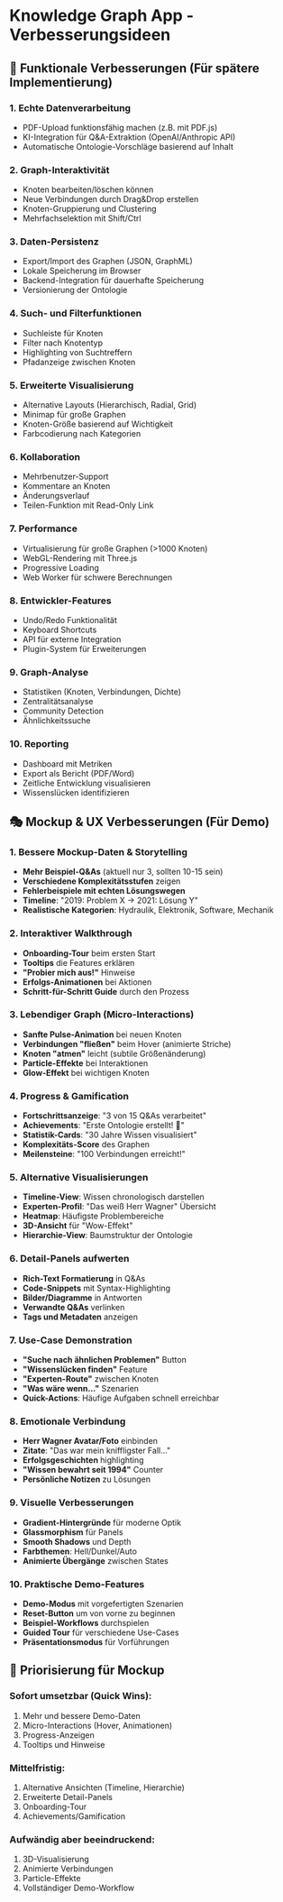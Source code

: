 # Knowledge Graph App - Verbesserungsideen

## 🎯 Funktionale Verbesserungen (Für spätere Implementierung)

### 1. Echte Datenverarbeitung
- PDF-Upload funktionsfähig machen (z.B. mit PDF.js)
- KI-Integration für Q&A-Extraktion (OpenAI/Anthropic API)
- Automatische Ontologie-Vorschläge basierend auf Inhalt

### 2. Graph-Interaktivität
- Knoten bearbeiten/löschen können
- Neue Verbindungen durch Drag&Drop erstellen
- Knoten-Gruppierung und Clustering
- Mehrfachselektion mit Shift/Ctrl

### 3. Daten-Persistenz
- Export/Import des Graphen (JSON, GraphML)
- Lokale Speicherung im Browser
- Backend-Integration für dauerhafte Speicherung
- Versionierung der Ontologie

### 4. Such- und Filterfunktionen
- Suchleiste für Knoten
- Filter nach Knotentyp
- Highlighting von Suchtreffern
- Pfadanzeige zwischen Knoten

### 5. Erweiterte Visualisierung
- Alternative Layouts (Hierarchisch, Radial, Grid)
- Minimap für große Graphen
- Knoten-Größe basierend auf Wichtigkeit
- Farbcodierung nach Kategorien

### 6. Kollaboration
- Mehrbenutzer-Support
- Kommentare an Knoten
- Änderungsverlauf
- Teilen-Funktion mit Read-Only Link

### 7. Performance
- Virtualisierung für große Graphen (>1000 Knoten)
- WebGL-Rendering mit Three.js
- Progressive Loading
- Web Worker für schwere Berechnungen

### 8. Entwickler-Features
- Undo/Redo Funktionalität
- Keyboard Shortcuts
- API für externe Integration
- Plugin-System für Erweiterungen

### 9. Graph-Analyse
- Statistiken (Knoten, Verbindungen, Dichte)
- Zentralitätsanalyse
- Community Detection
- Ähnlichkeitssuche

### 10. Reporting
- Dashboard mit Metriken
- Export als Bericht (PDF/Word)
- Zeitliche Entwicklung visualisieren
- Wissenslücken identifizieren

## 🎭 Mockup & UX Verbesserungen (Für Demo)

### 1. Bessere Mockup-Daten & Storytelling
- **Mehr Beispiel-Q&As** (aktuell nur 3, sollten 10-15 sein)
- **Verschiedene Komplexitätsstufen** zeigen
- **Fehlerbeispiele mit echten Lösungswegen**
- **Timeline**: "2019: Problem X → 2021: Lösung Y"
- **Realistische Kategorien**: Hydraulik, Elektronik, Software, Mechanik

### 2. Interaktiver Walkthrough
- **Onboarding-Tour** beim ersten Start
- **Tooltips** die Features erklären
- **"Probier mich aus!"** Hinweise
- **Erfolgs-Animationen** bei Aktionen
- **Schritt-für-Schritt Guide** durch den Prozess

### 3. Lebendiger Graph (Micro-Interactions)
- **Sanfte Pulse-Animation** bei neuen Knoten
- **Verbindungen "fließen"** beim Hover (animierte Striche)
- **Knoten "atmen"** leicht (subtile Größenänderung)
- **Particle-Effekte** bei Interaktionen
- **Glow-Effekt** bei wichtigen Knoten

### 4. Progress & Gamification
- **Fortschrittsanzeige**: "3 von 15 Q&As verarbeitet"
- **Achievements**: "Erste Ontologie erstellt! 🎉"
- **Statistik-Cards**: "30 Jahre Wissen visualisiert"
- **Komplexitäts-Score** des Graphen
- **Meilensteine**: "100 Verbindungen erreicht!"

### 5. Alternative Visualisierungen
- **Timeline-View**: Wissen chronologisch darstellen
- **Experten-Profil**: "Das weiß Herr Wagner" Übersicht
- **Heatmap**: Häufigste Problembereiche
- **3D-Ansicht** für "Wow-Effekt"
- **Hierarchie-View**: Baumstruktur der Ontologie

### 6. Detail-Panels aufwerten
- **Rich-Text Formatierung** in Q&As
- **Code-Snippets** mit Syntax-Highlighting
- **Bilder/Diagramme** in Antworten
- **Verwandte Q&As** verlinken
- **Tags und Metadaten** anzeigen

### 7. Use-Case Demonstration
- **"Suche nach ähnlichen Problemen"** Button
- **"Wissenslücken finden"** Feature
- **"Experten-Route"** zwischen Knoten
- **"Was wäre wenn..."** Szenarien
- **Quick-Actions**: Häufige Aufgaben schnell erreichbar

### 8. Emotionale Verbindung
- **Herr Wagner Avatar/Foto** einbinden
- **Zitate**: "Das war mein kniffligster Fall..."
- **Erfolgsgeschichten** highlighting
- **"Wissen bewahrt seit 1994"** Counter
- **Persönliche Notizen** zu Lösungen

### 9. Visuelle Verbesserungen
- **Gradient-Hintergründe** für moderne Optik
- **Glassmorphism** für Panels
- **Smooth Shadows** und Depth
- **Farbthemen**: Hell/Dunkel/Auto
- **Animierte Übergänge** zwischen States

### 10. Praktische Demo-Features
- **Demo-Modus** mit vorgefertigten Szenarien
- **Reset-Button** um von vorne zu beginnen
- **Beispiel-Workflows** durchspielen
- **Guided Tour** für verschiedene Use-Cases
- **Präsentationsmodus** für Vorführungen

## 📝 Priorisierung für Mockup

### Sofort umsetzbar (Quick Wins):
1. Mehr und bessere Demo-Daten
2. Micro-Interactions (Hover, Animationen)
3. Progress-Anzeigen
4. Tooltips und Hinweise

### Mittelfristig:
1. Alternative Ansichten (Timeline, Hierarchie)
2. Erweiterte Detail-Panels
3. Onboarding-Tour
4. Achievements/Gamification

### Aufwändig aber beeindruckend:
1. 3D-Visualisierung
2. Animierte Verbindungen
3. Particle-Effekte
4. Vollständiger Demo-Workflow